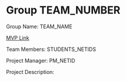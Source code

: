 # Group TEAM_NUMBER
Group Name: TEAM_NAME

[MVP Link](https://docs.google.com/document/d/1067R-ft4MvpXWMMcGnTGCTJszIkQTGDsktDdJMl5lgs/edit?usp=sharing)

Team Members: STUDENTS_NETIDS

Project Manager: PM_NETID

Project Description: 
